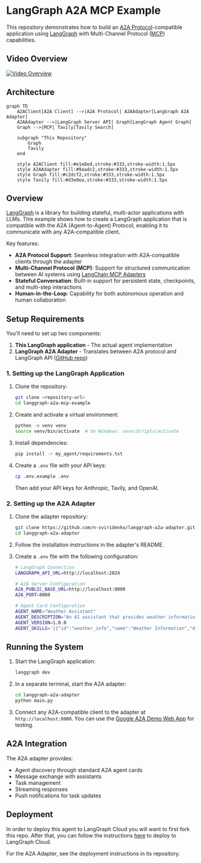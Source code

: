 # LangGraph A2A MCP Example

This repository demonstrates how to build an [A2A Protocol](https://google.github.io/A2A/)-compatible application using [LangGraph](https://github.com/langchain-ai/langgraph) with Multi-Channel Protocol ([MCP](https://github.com/langchain-ai/langchain-mcp-adapters)) capabilities.

## Video Overview
[![Video Overview](https://img.youtube.com/vi/1LlX45CMc84/0.jpg)](https://www.youtube.com/watch?v=1LlX45CMc84)

## Architecture

```mermaid
graph TD
    A2AClient[A2A Client] -->|A2A Protocol| A2AAdapter[LangGraph A2A Adapter]
    A2AAdapter -->|LangGraph Server API| Graph[LangGraph Agent Graph]
    Graph -->|MCP| Tavily[Tavily Search]
    
    subgraph "This Repository"
        Graph
        Tavily
    end
    
    style A2AClient fill:#e1e8ed,stroke:#333,stroke-width:1.5px
    style A2AAdapter fill:#9aadc2,stroke:#333,stroke-width:1.5px
    style Graph fill:#c2dcf2,stroke:#333,stroke-width:1.5px
    style Tavily fill:#d3e0ea,stroke:#333,stroke-width:1.5px
```

## Overview

[LangGraph](https://github.com/langchain-ai/langgraph) is a library for building stateful, multi-actor applications with LLMs. This example shows how to create a LangGraph application that is compatible with the A2A (Agent-to-Agent) Protocol, enabling it to communicate with any A2A-compatible client.

Key features:
- **A2A Protocol Support**: Seamless integration with A2A-compatible clients through the adapter
- **Multi-Channel Protocol (MCP)**: Support for structured communication between AI systems using [LangChain MCP Adapters](https://github.com/langchain-ai/langchain-mcp-adapters)
- **Stateful Conversation**: Built-in support for persistent state, checkpoints, and multi-step interactions
- **Human-in-the-Loop**: Capability for both autonomous operation and human collaboration

## Setup Requirements

You'll need to set up two components:

1. **This LangGraph application** - The actual agent implementation
2. **LangGraph A2A Adapter** - Translates between A2A protocol and LangGraph API ([GitHub repo](http://github.com/n-sviridenko/langgraph-a2a-adapter))

### 1. Setting up the LangGraph Application

1. Clone the repository:
   ```bash
   git clone <repository-url>
   cd langgraph-a2a-mcp-example
   ```

2. Create and activate a virtual environment:
   ```bash
   python -m venv venv
   source venv/bin/activate  # On Windows: venv\Scripts\activate
   ```

3. Install dependencies:
   ```bash
   pip install -r my_agent/requirements.txt
   ```

4. Create a `.env` file with your API keys:
   ```bash
   cp .env.example .env
   ```
   Then add your API keys for Anthropic, Tavily, and OpenAI.

### 2. Setting up the A2A Adapter

1. Clone the adapter repository:
   ```bash
   git clone https://github.com/n-sviridenko/langgraph-a2a-adapter.git
   cd langgraph-a2a-adapter
   ```

2. Follow the installation instructions in the adapter's README.

3. Create a `.env` file with the following configuration:
   ```sh
   # LangGraph Connection
   LANGGRAPH_API_URL=http://localhost:2024
   
   # A2A Server Configuration
   A2A_PUBLIC_BASE_URL=http://localhost:8000
   A2A_PORT=8000
   
   # Agent Card Configuration
   AGENT_NAME="Weather Assistant"
   AGENT_DESCRIPTION="An AI assistant that provides weather information, forecasts, and related climate data."
   AGENT_VERSION=1.0.0
   AGENT_SKILLS='[{"id":"weather_info","name":"Weather Information","description":"Get current weather conditions for any location","examples":["What\'s the weather like in New York?","Is it raining in London right now?"]},{"id":"weather_forecast","name":"Weather Forecast","description":"Get weather forecasts for upcoming days","examples":["What\'s the forecast for Tokyo this weekend?","Will it snow in Chicago next week?"]}]'
   ```

## Running the System

1. Start the LangGraph application:
   ```bash
   langgraph dev
   ```

2. In a separate terminal, start the A2A adapter:
   ```bash
   cd langgraph-a2a-adapter
   python main.py
   ```

3. Connect any A2A-compatible client to the adapter at `http://localhost:8000`. You can use the [Google A2A Demo Web App](https://github.com/google/A2A/blob/main/demo/README.md) for testing.

## A2A Integration

The A2A adapter provides:

- Agent discovery through standard A2A agent cards
- Message exchange with assistants
- Task management 
- Streaming responses
- Push notifications for task updates

## Deployment

In order to deploy this agent to LangGraph Cloud you will want to first fork this repo. After that, you can follow the instructions [here](https://langchain-ai.github.io/langgraph/cloud/) to deploy to LangGraph Cloud.

For the A2A Adapter, see the deployment instructions in its repository.
